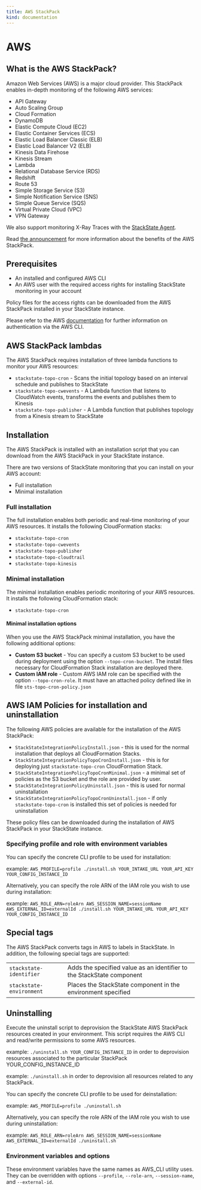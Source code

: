 ```yaml
---
title: AWS StackPack
kind: documentation
---
```


# AWS

## What is the AWS StackPack?

Amazon Web Services \(AWS\) is a major cloud provider. This StackPack enables in-depth monitoring of the following AWS services:

* API Gateway
* Auto Scaling Group
* Cloud Formation
* DynamoDB
* Elastic Compute Cloud \(EC2\)
* Elastic Container Services \(ECS\)
* Elastic Load Balancer Classic \(ELB\)
* Elastic Load Balancer V2 \(ELB\)
* Kinesis Data Firehose
* Kinesis Stream
* Lambda
* Relational Database Service \(RDS\)
* Redshift
* Route 53
* Simple Storage Service \(S3\)
* Simple Notification Service \(SNS\)
* Simple Queue Service \(SQS\)
* Virtual Private Cloud \(VPC\)
* VPN Gateway

We also support monitoring X-Ray Traces with the [StackState Agent](agent.md).

Read [the announcement](http://blog.stackstate.com/stackstate-announces-aws-cloud-monitoring) for more information about the benefits of the AWS StackPack.

## Prerequisites

* An installed and configured AWS CLI
* An AWS user with the required access rights for installing StackState monitoring in your account

Policy files for the access rights can be downloaded from the AWS StackPack installed in your StackState instance.

Please refer to the AWS [documentation](https://docs.aws.amazon.com/cli/latest/userguide/cli-configure-role.html) for further information on authentication via the AWS CLI.

## AWS StackPack lambdas

The AWS StackPack requires installation of three lambda functions to monitor your AWS resources:

* `stackstate-topo-cron` - Scans the initial topology based on an interval schedule and publishes to StackState
* `stackstate-topo-cwevents` - A Lambda function that listens to CloudWatch events, transforms the events and publishes them to Kinesis
* `stackstate-topo-publisher` - A Lambda function that publishes topology from a Kinesis stream to StackState

## Installation

The AWS StackPack is installed with an installation script that you can download from the AWS StackPack in your StackState instance.

There are two versions of StackState monitoring that you can install on your AWS account:

* Full installation
* Minimal installation

### Full installation

The full installation enables both periodic and real-time monitoring of your AWS resources. It installs the following CloudFormation stacks:

* `stackstate-topo-cron`
* `stackstate-topo-cwevents`
* `stackstate-topo-publisher`
* `stackstate-topo-cloudtrail`
* `stackstate-topo-kinesis`

### Minimal installation

The minimal installation enables periodic monitoring of your AWS resources. It installs the following CloudFormation stack:

* `stackstate-topo-cron`

#### Minimal installation options

When you use the AWS StackPack minimal installation, you have the following additional options:

* **Custom S3 bucket** - You can specify a custom S3 bucket to be used during deployment using the option `--topo-cron-bucket`. The install files necessary for CloudFormation Stack installation are deployed there.
* **Custom IAM role** - Custom AWS IAM role can be specified with the option `--topo-cron-role`. It must have an attached policy defined like in file `sts-topo-cron-policy.json`

## AWS IAM Policies for installation and uninstallation

The following AWS policies are available for the installation of the AWS StackPack:

* `StackStateIntegrationPolicyInstall.json` - this is used for the normal installation that deploys all CloudFormation Stacks.
* `StackStateIntegrationPolicyTopoCronInstall.json` - this is for deploying just `stackstate-topo-cron` CloudFormation Stack.
* `StackStateIntegrationPolicyTopoCronMinimal.json` - a minimal set of policies as the S3 bucket and the role are provided by user.
* `StackStateIntegrationPolicyUninstall.json` - this is used for normal uninstallation
* `StackStateIntegrationPolicyTopoCronUninstall.json` - if only `stackstate-topo-cron` is installed this set of policies is needed for uninstallation

These policy files can be downloaded during the installation of AWS StackPack in your StackState instance.

### Specifying profile and role with environment variables

You can specify the concrete CLI profile to be used for installation:

example: `AWS_PROFILE=profile ./install.sh YOUR_INTAKE_URL YOUR_API_KEY YOUR_CONFIG_INSTANCE_ID`

Alternatively, you can specify the role ARN of the IAM role you wish to use during installation:

example: `AWS_ROLE_ARN=roleArn AWS_SESSION_NAME=sessionName AWS_EXTERNAL_ID=externalId ./install.sh YOUR_INTAKE_URL YOUR_API_KEY YOUR_CONFIG_INSTANCE_ID`

## Special tags

The AWS StackPack converts tags in AWS to labels in StackState. In addition, the following special tags are supported:

|  |  |
| :--- | :--- |
| `stackstate-identifier` | Adds the specified value as an identifier to the StackState component |
| `stackstate-environment` | Places the StackState component in the environment specified |

## Uninstalling

Execute the uninstall script to deprovision the StackState AWS StackPack resources created in your environment. This script requires the AWS CLI and read/write permissions to some AWS resources.

example: `./uninstall.sh YOUR_CONFIG_INSTANCE_ID` in order to deprovision resources associated to the particular StackPack YOUR\_CONFIG\_INSTANCE\_ID

example: `./uninstall.sh` in order to deprovision all resources related to any StackPack.

You can specify the concrete CLI profile to be used for deinstallation:

example: `AWS_PROFILE=profile ./uninstall.sh`

Alternatively, you can specify the role ARN of the IAM role you wish to use during uninstallation:

example: `AWS_ROLE_ARN=roleArn AWS_SESSION_NAME=sessionName AWS_EXTERNAL_ID=externalId ./uninstall.sh`

### Environment variables and options

These environment variables have the same names as AWS\_CLI utility uses. They can be overridden with options `--profile`, `--role-arn`, `--session-name`, and `--external-id`.

